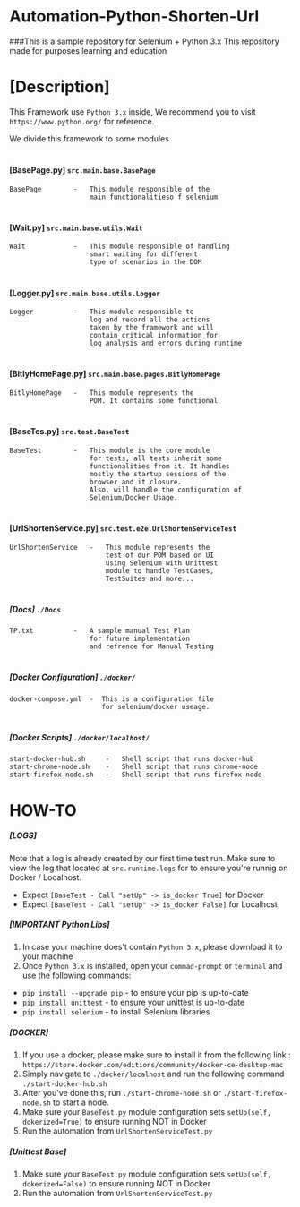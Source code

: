 # Automation-Python-Shorten-Url
###This is a sample repository for Selenium + Python 3.x
This repository made for purposes learning and education


# [Description]
This Framework use `Python 3.x` inside,
We recommend you to visit `https://www.python.org/` for reference.

We divide this framework to some modules 

#
#### [BasePage.py] `src.main.base.BasePage`
    BasePage        -   This module responsible of the  
                        main functionalitieso f selenium  

#
#### [Wait.py] `src.main.base.utils.Wait`
    Wait            -   This module responsible of handling
                        smart waiting for different  
                        type of scenarios in the DOM

#
#### [Logger.py] `src.main.base.utils.Logger`
    Logger          -   This module responsible to 
                        log and record all the actions 
                        taken by the framework and will
                        contain critical information for
                        log analysis and errors during runtime 

#
#### [BitlyHomePage.py] `src.main.base.pages.BitlyHomePage`
    BitlyHomePage   -   This module represents the
                        POM. It contains some functional

#
#### [BaseTes.py] `src.test.BaseTest`
    BaseTest        -   This module is the core module 
                        for tests, all tests inherit some
                        functionalities from it. It handles
                        mostly the startup sessions of the
                        browser and it closure.
                        Also, will handle the configuration of 
                        Selenium/Docker Usage.

#
#### [UrlShortenService.py] `src.test.e2e.UrlShortenServiceTest`
    UrlShortenService   -   This module represents the
                            test of our POM based on UI
                            using Selenium with Unittest
                            module to handle TestCases, 
                            TestSuites and more...

#
##### [Docs] `./Docs`
    TP.txt          -   A sample manual Test Plan
                        for future implementation 
                        and refrence for Manual Testing 

#
##### [Docker Configuration] `./docker/`
    docker-compose.yml  -  This is a configuration file
                           for selenium/docker useage.   

#
##### [Docker Scripts] `./docker/localhost/`
    start-docker-hub.sh     -   Shell script that runs docker-hub
    start-chrome-node.sh    -   Shell script that runs chrome-node 
    start-firefox-node.sh   -   Shell script that runs firefox-node

#
# HOW-TO
##### [LOGS]
Note that a log is already created by our first time test run.
Make sure to view the log that located at `src.runtime.logs`
for to ensure you're runnig on Docker / Localhost.
* Expect `[BaseTest - Call "setUp" -> is_docker True]` for Docker
* Expect `[BaseTest - Call "setUp" -> is_docker False]` for Localhost

##### [IMPORTANT Python Libs]
1. In case your machine does't contain `Python 3.x`, please download it to your machine
2. Once `Python 3.x` is installed, open your `commad-prompt` or `terminal`
and use the following commands:
- `pip install --upgrade pip`   -   to ensure your pip is up-to-date
- `pip install unittest`        -   to ensure your unittest is up-to-date
- `pip install selenium`        -   to install Selenium libraries

##### [DOCKER]
1. If you use a docker, please make sure to install it 
from the following link : `https://store.docker.com/editions/community/docker-ce-desktop-mac`
2. Simply navigate to `./docker/localhost` and run the following command
`./start-docker-hub.sh` 
3. After you've done this, run `./start-chrome-node.sh` or `./start-firefox-node.sh`
to start a node.
4. Make sure your `BaseTest.py` module configuration
sets `setUp(self, dokerized=True)` to ensure running NOT in Docker
5. Run the automation from `UrlShortenServiceTest.py`

##### [Unittest Base]
1. Make sure your `BaseTest.py` module configuration
sets `setUp(self, dokerized=False)` to ensure running NOT in Docker
2. Run the automation from `UrlShortenServiceTest.py`
